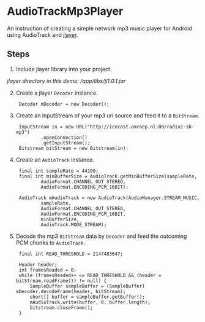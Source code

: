 # AudioTrackMp3Player
An instruction of creating a simple network mp3 music player for Android using AudioTrack and [jlayer](http://www.javazoom.net/javalayer/javalayer.html).

## Steps

1. Include jlayer library into your project.

  *jlayer directory in this demo: /app/libs/jl1.0.1.jar*

2. Create a jlayer `Decoder` instance.

        Decoder mDecoder = new Decoder();

3. Create an InputStream of your mp3 url source and feed it to a `BitStream`.

        InputStream in = new URL("http://icecast.omroep.nl:80/radio1-sb-mp3")
                .openConnection()
                .getInputStream();
        Bitstream bitStream = new Bitstream(in);

4. Create an `AudioTrack` instance.

        final int sampleRate = 44100;
        final int minBufferSize = AudioTrack.getMinBufferSize(sampleRate,
                AudioFormat.CHANNEL_OUT_STEREO,
                AudioFormat.ENCODING_PCM_16BIT);

        AudioTrack mAudioTrack = new AudioTrack(AudioManager.STREAM_MUSIC,
                sampleRate,
                AudioFormat.CHANNEL_OUT_STEREO,
                AudioFormat.ENCODING_PCM_16BIT,
                minBufferSize,
                AudioTrack.MODE_STREAM);

5. Decode the mp3 `BitStream` data by `Decoder` and feed the outcoming PCM chunks to `AudioTrack`.

        final int READ_THRESHOLD = 2147483647;
        
        Header header;
        int framesReaded = 0;
        while (framesReaded++ <= READ_THRESHOLD && (header = bitStream.readFrame()) != null) {
            SampleBuffer sampleBuffer = (SampleBuffer) mDecoder.decodeFrame(header, bitStream);
            short[] buffer = sampleBuffer.getBuffer();
            mAudioTrack.write(buffer, 0, buffer.length);
            bitstream.closeFrame();
        }

